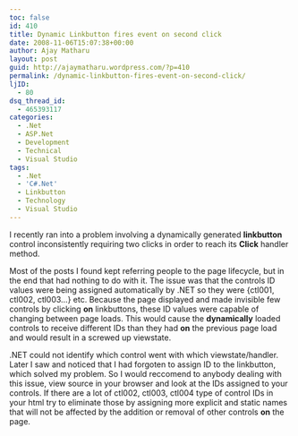 ```yaml
---
toc: false
id: 410
title: Dynamic Linkbutton fires event on second click
date: 2008-11-06T15:07:38+00:00
author: Ajay Matharu
layout: post
guid: http://ajaymatharu.wordpress.com/?p=410
permalink: /dynamic-linkbutton-fires-event-on-second-click/
ljID:
  - 80
dsq_thread_id:
  - 465393117
categories:
  - .Net
  - ASP.Net
  - Development
  - Technical
  - Visual Studio
tags:
  - .Net
  - 'C#.Net'
  - Linkbutton
  - Technology
  - Visual Studio
---
```

I recently ran into a problem involving a dynamically generated <strong class="highlight">linkbutton</strong> control inconsistently requiring two clicks in order to reach its <strong class="highlight">Click</strong> handler method.

Most of the posts I found kept referring people to the page lifecycle, but in the end that had nothing to do with it. The issue was that the controls ID values were being assigned automatically by .NET so they were {ctl001, ctl002, ctl003&#8230;} etc. Because the page displayed and made invisible few controls by clicking <strong class="highlight">on</strong> linkbuttons, these ID values were capable of changing between page loads. This would cause the <strong class="highlight">dynamically</strong> loaded controls to receive different IDs than they had <strong class="highlight">on</strong> the previous page load and would result in a screwed up viewstate.

.NET could not identify which control went with which viewstate/handler. Later I saw and noticed that I had forgoten to assign ID to the linkbutton, which solved my problem. So I would reccomend to anybody dealing with this issue, view source in your browser and look at the IDs assigned to your controls. If there are a lot of ctl002, ctl003, ctl004 type of control IDs in your html try to eliminate those by assigning more explicit and static names that will not be affected by the addition or removal of other controls <strong class="highlight">on</strong> the page.
